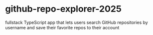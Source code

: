 # github-repo-explorer-2025
fullstack TypeScript app that lets users search GitHub repositories by username and save  their favorite repos to their account
